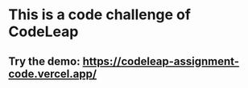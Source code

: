 # This is a code challenge of CodeLeap

## Try the demo: https://codeleap-assignment-code.vercel.app/